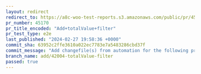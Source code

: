 ```yaml
---
layout: redirect
redirect_to: https://a8c-woo-test-reports.s3.amazonaws.com/public/pr/45170/e2e/index.html
pr_number: 45170
pr_title_encoded: "Add+totalValue+filter"
pr_test_type: e2e
last_published: "2024-02-27 19:58:36 +0000"
commit_sha: 63952c2ffe3610a022ec7783e7a5483286cbd37f
commit_message: "Add changefile(s) from automation for the following project(s): wooco…"
branch_name: add/42004-totalValue-filter
passed: true
---
```

